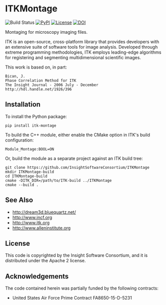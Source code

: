 ITKMontage
==========

![Build Status](https://github.com/InsightSoftwareConsortium/ITKModuleTemplate/workflows/Build,%20test,%20package/badge.svg)
[![PyPI](https://img.shields.io/pypi/v/itk-montage.svg)](https://pypi.python.org/pypi/itk-montage)
[![License](https://img.shields.io/badge/License-Apache%202.0-blue.svg)](https://github.com/InsightSoftwareConsortium/ITK/blob/master/LICENSE)
[![DOI](https://zenodo.org/badge/114385071.svg)](https://zenodo.org/badge/latestdoi/114385071)

Montaging for microscopy imaging files.

ITK is an open-source, cross-platform library that provides developers
with an extensive suite of software tools for image analysis. Developed
through extreme programming methodologies, ITK employs leading-edge
algorithms for registering and segmenting multidimensional scientific
images.

This work is based on, in part:

    Bican, J.
    Phase Correlation Method for ITK
    The Insight Journal - 2006 July - December
    http://hdl.handle.net/1926/396

Installation
------------

To install the Python package:

    pip install itk-montage

To build the C++ module, either enable the CMake option in ITK's build
configuration:

    Module_Montage:BOOL=ON

Or, build the module as a separate project against an ITK build tree:

    git clone https://github.com/InsightSoftwareConsortium/ITKMontage
    mkdir ITKMontage-build
    cd ITKMontage-build
    cmake -DITK_DIR=/path/to/ITK-build ../ITKMontage
    cmake --build .

See Also
--------

-   <http://dream3d.bluequartz.net/>
-   <http://www.incf.org>
-   <http://www.itk.org>
-   <http://www.alleninstitute.org>

License
-------

This code is copyrighted by the Insight Software Consortium, and it is
distributed under the Apache 2 license.

Acknowledgements
----------------

The code contained herein was partially funded by the
following contracts:

-   United States Air Force Prime Contract FA8650-15-D-5231
